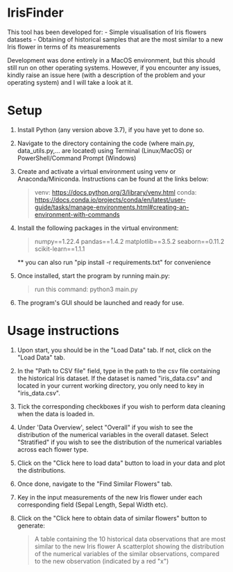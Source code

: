 # IrisFinder

This tool has been developed for:
	- Simple visualisation of Iris flowers datasets
	- Obtaining of historical samples that are the most similar to a new Iris flower in terms of its measurements

Development was done entirely in a MacOS environment, but this should still run on other operating systems. However, if you encounter any issues, kindly raise an issue here (with a description of the problem and your operating system) and I will take a look at it.

# Setup

1. Install Python (any version above 3.7), if you have yet to done so.

2. Navigate to the directory containing the code (where main.py, data_utils.py,... are located) using Terminal (Linux/MacOS) or PowerShell/Command Prompt (Windows)

3. Create and activate a virtual environment using venv or Anaconda/Miniconda. Instructions can be found at the links below:
	> venv: https://docs.python.org/3/library/venv.html
	> conda: https://docs.conda.io/projects/conda/en/latest/user-guide/tasks/manage-environments.html#creating-an-environment-with-commands

4. Install the following packages in the virtual environment:
	> numpy==1.22.4
	> pandas==1.4.2
	> matplotlib==3.5.2
	> seaborn==0.11.2
	> scikit-learn==1.1.1

	** you can also run "pip install -r requirements.txt" for convenience

5. Once installed, start the program by running main.py:
	> run this command: python3 main.py

6. The program's GUI should be launched and ready for use.

# Usage instructions

1. Upon start, you should be in the "Load Data" tab. If not, click on the "Load Data" tab.

2. In the "Path to CSV file" field, type in the path to the csv file containing the historical Iris dataset. If the dataset is named "iris_data.csv" and located in your current working directory, you only need to key in "iris_data.csv".

3. Tick the corresponding checkboxes if you wish to perform data cleaning when the data is loaded in.

4. Under 'Data Overview', select "Overall" if you wish to see the distribution of the numerical variables in the overall dataset. Select "Stratified" if you wish to see the distribution of the numerical variables across each flower type. 

4. Click on the "Click here to load data" button to load in your data and plot the distributions.

5. Once done, navigate to the "Find Similar Flowers" tab. 

6. Key in the input measurements of the new Iris flower under each corresponding field (Sepal Length, Sepal Width etc). 

7. Click on the "Click here to obtain data of similar flowers" button to generate:
	> A table containing the 10 historical data observations that are most similar to the new Iris flower
	> A scatterplot showing the distribution of the numerical variables of the similar observations, compared to the new observation (indicated by a red "x")